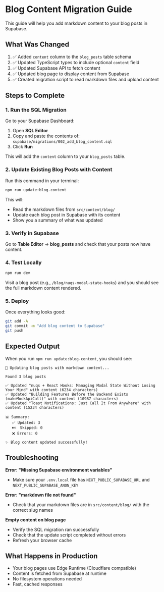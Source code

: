 # Blog Content Migration Guide

This guide will help you add markdown content to your blog posts in Supabase.

## What Was Changed

1. ✅ Added `content` column to the `blog_posts` table schema
2. ✅ Updated TypeScript types to include optional `content` field
3. ✅ Updated Supabase API to fetch content
4. ✅ Updated blog page to display content from Supabase
5. ✅ Created migration script to read markdown files and upload content

## Steps to Complete

### 1. Run the SQL Migration

Go to your Supabase Dashboard:
1. Open **SQL Editor**
2. Copy and paste the contents of: `supabase/migrations/002_add_blog_content.sql`
3. Click **Run**

This will add the `content` column to your `blog_posts` table.

### 2. Update Existing Blog Posts with Content

Run this command in your terminal:

```bash
npm run update:blog-content
```

This will:
- Read the markdown files from `src/content/blog/`
- Update each blog post in Supabase with its content
- Show you a summary of what was updated

### 3. Verify in Supabase

Go to **Table Editor** → **blog_posts** and check that your posts now have content.

### 4. Test Locally

```bash
npm run dev
```

Visit a blog post (e.g., `/blog/nuqs-modal-state-hooks`) and you should see the full markdown content rendered.

### 5. Deploy

Once everything looks good:

```bash
git add -A
git commit -m "Add blog content to Supabase"
git push
```

## Expected Output

When you run `npm run update:blog-content`, you should see:

```
📝 Updating blog posts with markdown content...

Found 3 blog posts

✅ Updated "nuqs + React Hooks: Managing Modal State Without Losing Your Mind" with content (6234 characters)
✅ Updated "Building Features Before the Backend Exists (makeMockApiCall)" with content (10987 characters)
✅ Updated "Toast Notifications: Just Call It From Anywhere" with content (15234 characters)

📊 Summary:
   ✅ Updated: 3
   ⏭️  Skipped: 0
   ❌ Errors: 0

✨ Blog content updated successfully!
```

## Troubleshooting

**Error: "Missing Supabase environment variables"**
- Make sure your `.env.local` file has `NEXT_PUBLIC_SUPABASE_URL` and `NEXT_PUBLIC_SUPABASE_ANON_KEY`

**Error: "markdown file not found"**
- Check that your markdown files are in `src/content/blog/` with the correct slug names

**Empty content on blog page**
- Verify the SQL migration ran successfully
- Check that the update script completed without errors
- Refresh your browser cache

## What Happens in Production

- Your blog pages use Edge Runtime (Cloudflare compatible)
- Content is fetched from Supabase at runtime
- No filesystem operations needed
- Fast, cached responses

